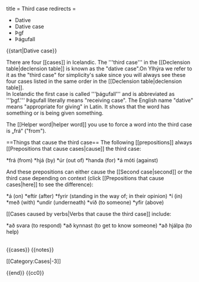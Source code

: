 title = Third case
redirects =
- Dative
- Dative case
- Þgf
- Þágufall
>>>>

{{start|Dative case}}
<level a1/>

There are four [[cases]] in Icelandic. The '''third case''' in the [[Declension table|declension table]] is known as the "dative case".<ref>On Ylhýra we refer to it as the "third case" for simplicity's sake since you will always see these four cases listed in the same order in the [[Declension table|declension table]].<br />
In Icelandic the first case is called '''þágufall''' and is abbreviated as '''þgf.''' Þágufall literally means "receiving case". The English name "dative" means "appropriate for giving" in Latin.</ref> It shows that the word has something or is being given something.

The [[Helper word|helper word]] you use to force a word into the third case is „frá“ ("from").

==Things that cause the third case==
The following [[prepositions]] always [[Prepositions that cause cases|cause]] the third case:

*frá (from)
*hjá (by)
*úr (out of)
*handa (for)
*á móti (against)

And these prepositions can either cause the [[Second case|second]] or the third case depending on context (click [[Prepositions that cause cases|here]] to see the difference):

*á (on)
*eftir (after)
*fyrir (standing in the way of; in their opinion)
*í (in)
*með (with)
*undir (underneath)
*við (to someone)
*yfir (above)

[[Cases caused by verbs|Verbs that cause the third case]] include:

*að svara (to respond)
*að kynnast (to get to know someone)
*að hjálpa (to help)

<br />{{cases}}
{{notes}}

[[Category:Cases|-3]]

{{end}}
<noinclude>{{cc0}}</noinclude>